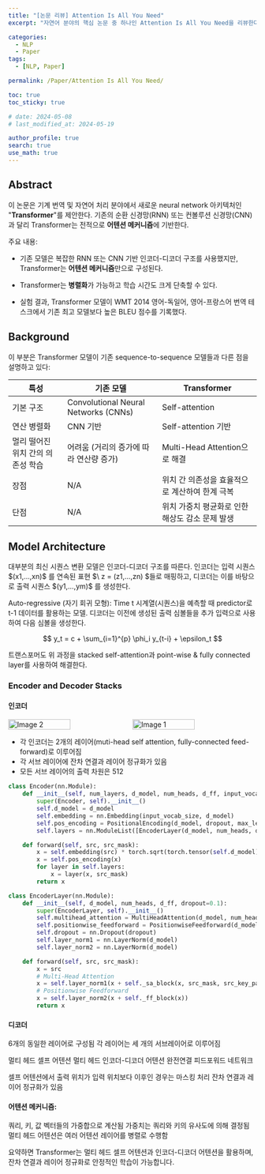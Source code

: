 ```yaml
---
title: "[논문 리뷰] Attention Is All You Need"
excerpt: "자연어 분야의 핵심 논문 중 하나인 Attention Is All You Need을 리뷰한다. 핵심 개념인 어텐션 알고리즘과 모델 아키택처를 이해하고, 연산과 병렬화 관점에서 살펴본다." # 주요 내용

categories:
  - NLP
  - Paper
tags:
  - [NLP, Paper]

permalink: /Paper/Attention Is All You Need/

toc: true
toc_sticky: true

# date: 2024-05-08
# last_modified_at: 2024-05-19

author_profile: true
search: true
use_math: true
---
```


## Abstract
이 논문은 기계 번역 및 자연어 처리 분야에서 새로운 neural network 아키텍처인 "**Transformer**"를 제안한다. 기존의 순환 신경망(RNN) 또는 컨볼루션 신경망(CNN)과 달리 Transformer는 전적으로 **어텐션 메커니즘**에 기반한다.

주요 내용:

- 기존 모델은 복잡한 RNN 또는 CNN 기반 인코더-디코더 구조를 사용했지만, Transformer는 **어텐션 메커니즘**만으로 구성된다.

- Transformer는 **병렬화**가 가능하고 학습 시간도 크게 단축할 수 있다.

- 실험 결과, Transformer 모델이 WMT 2014 영어-독일어, 영어-프랑스어 번역 테스크에서 기존 최고 모델보다 높은 BLEU 점수를 기록했다.


## Background
이 부분은 Transformer 모델이 기존 sequence-to-sequence 모델들과 다른 점을 설명하고 있다:

| 특성 | 기존 모델| Transformer |
|---|---|---|
| 기본 구조 | Convolutional Neural Networks (CNNs)| Self-attention  |
| 연산 병렬화     | CNN 기반| Self-attention 기반|
| 멀리 떨어진 위치 간의 의존성 학습 | 어려움 (거리의 증가에 따라 연산량 증가)   | Multi-Head Attention으로 해결 |
| 장점 | N/A  | 위치 간 의존성을 효율적으로 계산하여 한계 극복 |
| 단점   | N/A  | 위치 가중치 평균화로 인한 해상도 감소 문제 발생  |

## Model Architecture
대부분의 최신 시퀀스 변환 모델은 인코더-디코더 구조를 따른다. 인코더는 입력 시퀀스 $\(x1,...,xn)\$ 를 연속된 표현 $\ z = (z1,...,zn) \$들로 매핑하고, 디코더는 이를 바탕으로 출력 시퀀스 $\(y1,...,ym)\$ 를 생성한다.

Auto-regressive (자기 회귀 모형): Time t 시계열(시퀀스)을 예측할 때 predictor로 t-1 데이터를 활용하는 모델. 디코더는 이전에 생성된 출력 심볼들을 추가 입력으로 사용하여 다음 심볼을 생성한다.
<div align="center">
$$ y_t = c + \sum_{i=1}^{p} \phi_i y_{t-i} + \epsilon_t $$
</div>

트랜스포머도 위 과정을 stacked self-attention과 point-wise & fully connected layer를 사용하여 해결한다.

### Encoder and Decoder Stacks

<!-- ![Transformer](../assets/images/posts_img/2024-05-19-1/transformer.png) -->

#### 인코더

<div style="display: flex; justify-content: space-around;">
    <img src="{{site.url}}/assets/images/posts_img/2024-05-19-1/EncoderLayer.png" alt="Image 2" style="width: 50%;"/>
    <img src="{{site.url}}/assets/images/posts_img/2024-05-19-1/Encoder.png" alt="Image 1" style="width: 50%;"/>
</div>

- 각 인코더는 2개의 레이어(muti-head self attention, fully-connected feed-forward)로 이루어짐
- 각 서브 레이어에 잔차 연결과 레이어 정규화가 있음
- 모든 서브 레이어의 출력 차원은 512

```python
class Encoder(nn.Module):
    def __init__(self, num_layers, d_model, num_heads, d_ff, input_vocab_size, max_len, dropout=0.1):
        super(Encoder, self).__init__()
        self.d_model = d_model
        self.embedding = nn.Embedding(input_vocab_size, d_model)
        self.pos_encoding = PositionalEncoding(d_model, dropout, max_len)
        self.layers = nn.ModuleList([EncoderLayer(d_model, num_heads, d_ff, dropout) for _ in range(num_layers)])

    def forward(self, src, src_mask):
        x = self.embedding(src) * torch.sqrt(torch.tensor(self.d_model).float())
        x = self.pos_encoding(x)
        for layer in self.layers:
            x = layer(x, src_mask)
        return x

class EncoderLayer(nn.Module):
    def __init__(self, d_model, num_heads, d_ff, dropout=0.1):
        super(EncoderLayer, self).__init__()
        self.multihead_attention = MultiHeadAttention(d_model, num_heads)
        self.positionwise_feedforward = PositionwiseFeedforward(d_model, d_ff)
        self.dropout = nn.Dropout(dropout)
        self.layer_norm1 = nn.LayerNorm(d_model)
        self.layer_norm2 = nn.LayerNorm(d_model)

    def forward(self, src, src_mask):
        x = src
        # Multi-Head Attention
        x = self.layer_norm1(x + self._sa_block(x, src_mask, src_key_padding_mask, is_causal=is_causal)) # (query, key, value)
        # Positionwise Feedforward
        x = self.layer_norm2(x + self._ff_block(x))
        return x
```

#### 디코더

6개의 동일한 레이어로 구성됨
각 레이어는 세 개의 서브레이어로 이루어짐

멀티 헤드 셀프 어텐션
멀티 헤드 인코더-디코더 어텐션
완전연결 피드포워드 네트워크


셀프 어텐션에서 출력 위치가 입력 위치보다 이후인 경우는 마스킹 처리
잔차 연결과 레이어 정규화가 있음

#### 어텐션 메커니즘:

쿼리, 키, 값 벡터들의 가중합으로 계산됨
가중치는 쿼리와 키의 유사도에 의해 결정됨
멀티 헤드 어텐션은 여러 어텐션 레이어를 병렬로 수행함

요약하면 Transformer는 멀티 헤드 셀프 어텐션과 인코더-디코더 어텐션을 활용하며, 잔차 연결과 레이어 정규화로 안정적인 학습이 가능합니다.